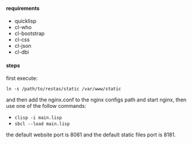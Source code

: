 
#### requirements

- quicklisp
- cl-who
- cl-bootstrap
- cl-css
- cl-json
- cl-dbi

#### steps 

first execute:
```
ln -s /path/to/restas/static /var/www/static
```
and then add the nginx.conf to the nginx configs path and start nginx,
then use one of the follow commands:

- `clisp -i main.lisp`
- `sbcl --load main.lisp`

the default website port is 8081 and the default static files port is 8181.
